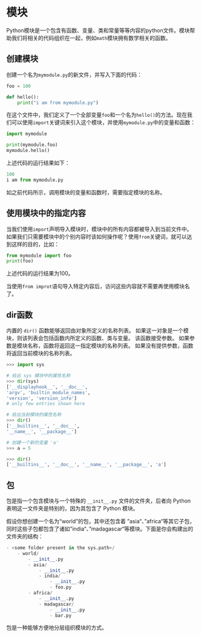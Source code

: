 # 模块

Python模块是一个包含有函数、变量、类和常量等等内容的python文件。模块帮助我们将相关的代码组织在一起，例如`math`模块拥有数学相关的函数。

## 创建模块

创建一个名为`mymodule.py`的新文件，并写入下面的代码：

```python
foo = 100

def hello():
    print("i am from mymodule.py")
```

在这个文件中，我们定义了一个全部变量`foo`和一个名为`hello()`的方法。现在我们可以使用`import`关键词来引入这个模块，并使用`mymodule.py`中的变量和函数：

```python
import mymodule

print(mymodule.foo)
mymodule.hello()
```

上述代码的运行结果如下：

```python
100
i am from mymodule.py
```

如之前代码所示，调用模块的变量和函数时，需要指定模块的名称。

## 使用模块中的指定内容

当我们使用`import`声明导入模块时，模块中的所有内容都被导入到当前文件中。如果我们只需要模块中的个别内容时该如何操作呢？使用`from`关键词，就可以达到这样的目的，比如：

```python
from mymodule import foo
print(foo)
```

上述代码的运行结果为100。

当使用`from improt`语句导入特定内容后，访问这些内容就不需要再使用模块名了。

## dir函数

内置的 `dir()` 函数能够返回由对象所定义的名称列表。 如果这一对象是一个模块，则该列表会包括函数内所定义的函数、类与变量。
该函数接受参数。 如果参数是模块名称，函数将返回这一指定模块的名称列表。 如果没有提供参数，函数将返回当前模块的名称列表。

```python
>>> import sys

# 给出 sys 模块中的属性名称
>>> dir(sys)
['__displayhook__', '__doc__',
'argv', 'builtin_module_names',
'version', 'version_info']
# only few entries shown here

# 给出当前模块的属性名称
>>> dir()
['__builtins__', '__doc__',
'__name__', '__package__']

# 创建一个新的变量 'a'
>>> a = 5

>>> dir()
['__builtins__', '__doc__', '__name__', '__package__', 'a']
```

## 包

包是指一个包含模块与一个特殊的 `__init__.py` 文件的文件夹，后者向 Python 表明这一文件夹是特别的，因为其包含了 Python 模块。

假设你想创建一个名为“world”的包，其中还包含着 ”asia“、”africa“等其它子包，同时这些子包都包含了诸如”india“、”madagascar“等模块。下面是你会构建出的文件夹的结构：

```python
- <some folder present in the sys.path>/
    - world/
        - __init__.py
        - asia/
            - __init__.py
            - india/
                - __init__.py
                - foo.py
        - africa/
            - __init__.py
            - madagascar/
                - __init__.py
                - bar.py
```

包是一种能够方便地分层组织模块的方式。

